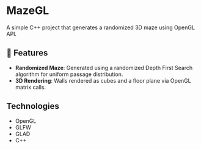 # MazeGL

A simple C++ project that generates a randomized 3D maze using OpenGL API.

## 🚀 Features
- **Randomized Maze**: Generated using a randomized Depth First Search algorithm for uniform passage distribution.
- **3D Rendering**: Walls rendered as cubes and a floor plane via OpenGL matrix calls.

## Technologies
- OpenGL
- GLFW
- GLAD
- C++
